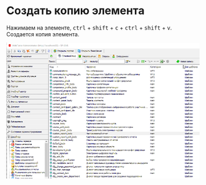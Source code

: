 # Создать копию элемента

Нажимаем на элементе, <kbd>ctrl</kbd> + <kbd>shift</kbd> + <kbd>c</kbd>   + <kbd>ctrl</kbd> + <kbd>shift</kbd> + <kbd>v</kbd>. Создается копия элемента.

![](/img/6-4.gif)
